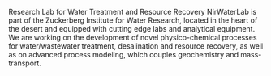 Research Lab for Water Treatment and Resource Recovery
NirWaterLab is part of the Zuckerberg Institute for Water Research, located in the heart of the desert and equipped with cutting edge labs and analytical equipment. We are working on the development of novel physico-chemical processes for water/wastewater treatment, desalination and resource recovery, as well as on advanced process modeling, which couples geochemistry and mass-transport.
